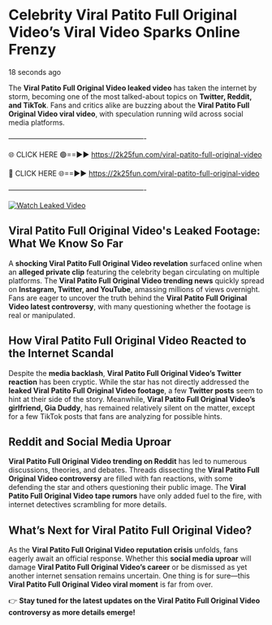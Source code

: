 # Celebrity Viral Patito Full Original Video’s Viral Video Sparks Online Frenzy

18 seconds ago

The **Viral Patito Full Original Video leaked video** has taken the internet by storm, becoming one of the most talked-about topics on **Twitter, Reddit, and TikTok**. Fans and critics alike are buzzing about the **Viral Patito Full Original Video viral video**, with speculation running wild across social media platforms.

———————————————————-

🌐 CLICK HERE 🟢==►► https://2k25fun.com/viral-patito-full-original-video

🔴 CLICK HERE 🌐==►► https://2k25fun.com/viral-patito-full-original-video

———————————————————-

[![Watch Leaked Video](https://miro.medium.com/v2/resize:fit:828/format:webp/1*cilzJN44JGOrTw9NJCrNHA.gif "Watch Leaked Video")](https://2k25fun.com/viral-patito-full-original-video)

## **Viral Patito Full Original Video's Leaked Footage: What We Know So Far**  
A **shocking Viral Patito Full Original Video revelation** surfaced online when an **alleged private clip** featuring the celebrity began circulating on multiple platforms. The **Viral Patito Full Original Video trending news** quickly spread on **Instagram, Twitter, and YouTube**, amassing millions of views overnight. Fans are eager to uncover the truth behind the **Viral Patito Full Original Video latest controversy**, with many questioning whether the footage is real or manipulated.  

## **How Viral Patito Full Original Video Reacted to the Internet Scandal**  
Despite the **media backlash**, **Viral Patito Full Original Video’s Twitter reaction** has been cryptic. While the star has not directly addressed the **leaked Viral Patito Full Original Video footage**, a few **Twitter posts** seem to hint at their side of the story. Meanwhile, **Viral Patito Full Original Video’s girlfriend, Gia Duddy**, has remained relatively silent on the matter, except for a few TikTok posts that fans are analyzing for possible hints.  

## **Reddit and Social Media Uproar**  
**Viral Patito Full Original Video trending on Reddit** has led to numerous discussions, theories, and debates. Threads dissecting the **Viral Patito Full Original Video controversy** are filled with fan reactions, with some defending the star and others questioning their public image. The **Viral Patito Full Original Video tape rumors** have only added fuel to the fire, with internet detectives scrambling for more details.  

## **What’s Next for Viral Patito Full Original Video?**  
As the **Viral Patito Full Original Video reputation crisis** unfolds, fans eagerly await an official response. Whether this **social media uproar** will damage **Viral Patito Full Original Video’s career** or be dismissed as yet another internet sensation remains uncertain. One thing is for sure—this **Viral Patito Full Original Video viral moment** is far from over.  

👉 **Stay tuned for the latest updates on the Viral Patito Full Original Video controversy as more details emerge!**  